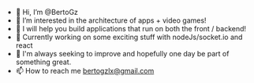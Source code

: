 - 👋 Hi, I’m @BertoGz
- 👀 I’m interested in the architecture of apps + video games!
- 🌱 I will help you build applications that run on both the front / backend!
- 🔨 Currently working on some exciting stuff with nodeJs/socket.io and react
- 💞️ I'm always seeking to improve and hopefully one day be part of something great.
- 📫 How to reach me bertogzlx@gmail.com

<!---
BertoGz/BertoGz is a ✨ special ✨ repository because its `README.md` (this file) appears on your GitHub profile.
You can click the Preview link to take a look at your changes.
--->
